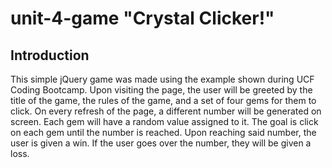 # unit-4-game "Crystal Clicker!"

## Introduction
This simple jQuery game was made using the example shown during UCF Coding Bootcamp. Upon visiting the page, the user will be greeted
by the title of the game, the rules of the game, and a set of four gems for them to click. On every refresh of the page, a different
number will be generated on screen. Each gem will have a random value assigned to it. The goal is click on each gem until the number is
reached. Upon reaching said number, the user is given a win. If the user goes over the number, they will be given a loss.


